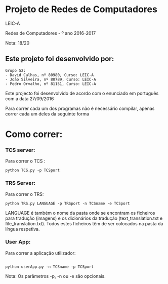# Projeto de Redes de Computadores

LEIC-A

Redes de Computadores - º ano 2016-2017

Nota: 18/20

## Este projeto foi desenvolvido por:

	Grupo 52:
	- David Calhas, nº 80980, Curso: LEIC-A
	- João Silveira, nº 80789, Curso: LEIC-A
	- Pedro Orvalho, nº 81151, Curso: LEIC-A

Este projecto foi desenvolvido de acordo com o enunciado em português com a data 27/09/2016

Para correr cada um dos programas não é necessário compilar, apenas correr cada um deles da seguinte forma

# Como correr:

### 	TCS server:

Para correr o TCS :
```
python TCS.py -p TCSport
```

###		TRS Server:

Para correr o TRS:

```
python TRS.py LANGUAGE -p TRSport -n TCSname -e TCSport
```

LANGUAGE é também o nome da pasta onde se encontram os ficheiros para tradução (imagens) e os dicionários da tradução (text_translation.txt e file_translation.txt). Todos estes ficheiros têm de ser colocados na pasta da língua respetiva.

### 	User App:

Para correr a aplicação utilizador:

```

python userApp.py -n TCSname -p TCSport
```

Nota: Os parâmetros -p, -n ou -e são opcionais.
